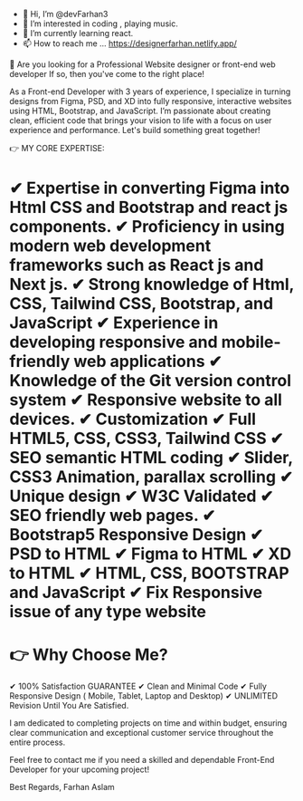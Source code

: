 - 👋 Hi, I’m @devFarhan3
- 👀 I’m interested in coding , playing music.
- 🌱 I’m currently learning react.
- 📫 How to reach me ... https://designerfarhan.netlify.app/

🔎 Are you looking for a Professional Website designer or front-end web developer If so, then you've come to the right place!

As a Front-end Developer with 3 years of experience, I specialize in turning designs from Figma, PSD, and XD into fully responsive, interactive websites using HTML, Bootstrap, and JavaScript. I’m passionate about creating clean, efficient code that brings your vision to life with a focus on user experience and performance. Let's build something great together!

👉 MY CORE EXPERTISE:

✔ Expertise in converting Figma into Html CSS and Bootstrap and react js components.
✔ Proficiency in using modern web development frameworks such as React js and Next js.
✔ Strong knowledge of Html, CSS, Tailwind CSS, Bootstrap, and JavaScript
✔ Experience in developing responsive and mobile-friendly web applications
✔ Knowledge of the Git version control system
✔ Responsive website to all devices.
✔ Customization
✔ Full HTML5, CSS, CSS3, Tailwind CSS
✔ SEO semantic HTML coding
✔ Slider, CSS3 Animation, parallax scrolling
✔ Unique design
✔ W3C Validated
✔ SEO friendly web pages.
✔ Bootstrap5 Responsive Design
✔ PSD to HTML
✔ Figma to HTML
✔ XD to HTML
✔ HTML, CSS, BOOTSTRAP and JavaScript
✔ Fix Responsive issue of any type website
======================================

👉 Why Choose Me?
======================================
✔ 100% Satisfaction GUARANTEE
✔ Clean and Minimal Code
✔ Fully Responsive Design ( Mobile, Tablet, Laptop and Desktop)
✔ UNLIMITED Revision Until You Are Satisfied.

I am dedicated to completing projects on time and within budget, ensuring clear communication and exceptional customer service throughout the entire process.

Feel free to contact me if you need a skilled and dependable Front-End Developer for your upcoming project!

Best Regards,
Farhan Aslam

